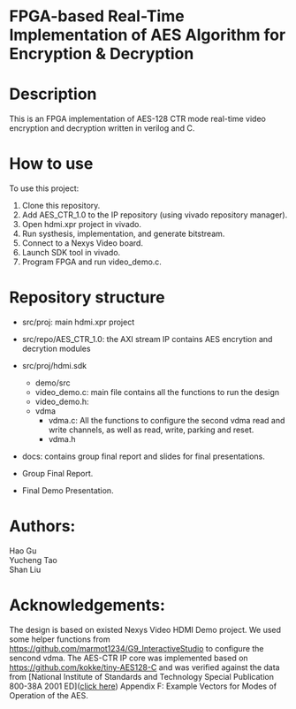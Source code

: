 # FPGA-based Real-Time Implementation of AES Algorithm for Encryption & Decryption

# Description
This is an FPGA implementation of AES-128 CTR mode real-time video encryption and decryption written in verilog and C.

# How to use
To use this project: <br/>
 1. Clone this repository. <br/>
 2. Add AES_CTR_1.0 to the IP repository (using vivado repository manager).<br/>
 3. Open hdmi.xpr project in vivado. <br/>
 4. Run systhesis, implementation, and generate bitstream. <br/>
 5. Connect to a Nexys Video board. <br/>
 6. Launch SDK tool in vivado. <br/>
 7. Program FPGA and run video_demo.c. <br/>

# Repository structure
* src/proj: main hdmi.xpr project
* src/repo/AES_CTR_1.0: the AXI stream IP contains AES encrytion and decrytion modules <br/>

* src/proj/hdmi.sdk
   * demo/src
    * video_demo.c: main file contains all the functions to run the design
    * video_demo.h:
   * vdma
      * vdma.c: All the functions to configure the second vdma read and write channels, as well as read, write, parking and reset.
      * vdma.h
* docs: contains group final report and slides for final presentations.
 * Group Final Report.
 * Final Demo Presentation.

# Authors:
 Hao Gu <br/>
 Yucheng Tao <br/>
 Shan Liu <br/>

# Acknowledgements:
The design is based on existed Nexys Video HDMI Demo project. We used some helper functions from https://github.com/marmot1234/G9_InteractiveStudio to configure the sencond vdma. The AES-CTR IP core was implemented based on https://github.com/kokke/tiny-AES128-C and was verified against the data from [National Institute of Standards and Technology Special Publication 800-38A 2001 ED](<a href="http://nvlpubs.nist.gov/nistpubs/Legacy/SP/nistspecialpublication800-38a.pdf">click here</a>) Appendix F: Example Vectors for Modes of Operation of the AES. 
